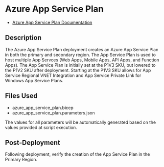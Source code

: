 # Azure App Service Plan

- [Azure App Service Plan Documentation](https://docs.microsoft.com/en-us/azure/app-service/overview-hosting-plans "Azure App Service Plan Documentation")

## Description

The Azure App Service Plan deployment creates an Azure App Service Plan in both
the primary and secondary region. The App Service Plan is used to host multiple
App Servces (Web Apps, Mobile Apps, API Apps, and Function Apps). The App
Service Plan is initially set at the P1V3 SKU, but lowered to the P1V2 SKU after
deployment. Starting at the P1V3 SKU allows for App Service Regional VNET
Integration and App Service Private Link for Windows App Service Plans.

## Files Used

- azure_app_service_plan.bicep
- azure_app_service_plan.parameters.json

The values for all parameters will be automatically generated based on the
values provided at script execution.

## Post-Deployment

Following deployment, verify the creation of the App Service Plan in the Primary
Region.
